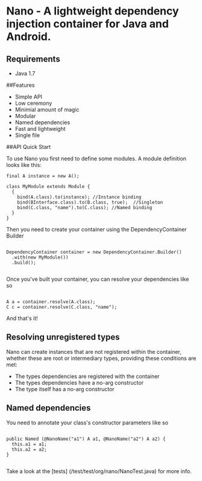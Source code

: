 Nano - A lightweight dependency injection container for Java and Android.
=====

## Requirements

- Java 1.7 

##Features

- Simple API
- Low ceremony
- Minimial amount of magic
- Modular
- Named dependencies
- Fast and lightweight
- Single file

##API Quick Start

To use Nano you first need to define some modules. A module definition looks like this:

```
final A instance = new A();

class MyModule extends Module {
  {
    bind(A.class).to(instance); //Instance binding
    bind(BInterface.class).to(B.class, true);  //Singleton 
    bind(C.class, "name").to(C.class); //Named binding        
  }
}
```

Then you need to create your container using the DependencyContainer Builder

```

DependencyContainer container = new DependencyContainer.Builder()
  .with(new MyModule())
  .build();
      
```

Once you've built your container, you can resolve your dependencies like so

```

A a = container.resolve(A.class);
C c = container.resolve(C.class, "name");

```

And that's it!

## Resolving unregistered types

Nano can create instances that are not registered within the container, whether these are root or intermediary types, providing these conditions are met:

- The types dependencies are registered with the container
- The types dependencies have a no-arg constructor
- The type itself has a no-arg constructor
 
## Named dependencies

You need to annotate your class's constructor parameters like so

```

public Named (@NanoName("a1") A a1, @NanoName("a2") A a2) {
  this.a1 = a1;
  this.a2 = a2;
}
    
```

Take a look at the [tests] (/test/test/org/nano/NanoTest.java) for more info. 

